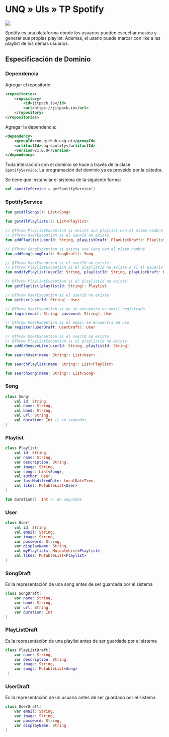 # UNQ » UIs » TP Spotify

[![](https://jitpack.io/v/unq-ui/unq-spotify.svg)](https://jitpack.io/#unq-ui/unq-spotify)


Spotify es una plataforma donde los usuarios pueden escuchar musica y generar sus propias playlist. Ademas, el usario puede marcar con like a las playlist de los demas usuarios.

## Especificación de Dominio

### Dependencia

Agregar el repositorio:

```xml
<repositories>
    <repository>
        <id>jitpack.io</id>
        <url>https://jitpack.io</url>
    </repository>
</repositories>
```

Agregar la dependencia:

```xml
<dependency>
    <groupId>com.github.unq-ui</groupId>
    <artifactId>unq-spotify</artifactId>
    <version>v1.0.0</version>
</dependency>
```

Toda interacción con el dominio se hace a través de la clase `SpotifyService`. La programación del dominio ya es proveído por la cátedra.

Se tiene que instanciar el sistema de la siguiente forma:

```kotlin
val spotifyService = getSpotifyService()
```

### SpotifyService

```kotlin
fun getAllSongs(): List<Song>

fun getAllPlaylists(): List<Playlist>

// @Throw PlaylistException si existe una playlist con el mismo nombre o la lista de temas es vacia
// @Throw UserException si el userId no existe
fun addPlaylist(userId: String, playListDraft: PlayListDraft): Playlist

// @Throw SongException si existe una Song con el mismo nombre
fun addSong(songDraft: SongDraft): Song

// @Throw UserException si el userId no existe
// @Throw PlaylistException si el playlistId no existe o si el usuario que quiere modificarla no es el dueño de la playlist
fun modifyPlaylist(userId: String, playlistId: String, playListDraft: PlayListDraft): Playlist

// @Throw PlaylistException si el playlistId no existe
fun getPlaylist(playlistId: String): Playlist

// @Throw UserException si el userId no existe
fun getUser(userId: String): User

// @Throw UserException si no se encuentra un email registrado
fun login(email: String, password: String): User

// @Throw UserException si el email se encuentra en uso
fun register(userDraft: UserDraft): User

// @Throw UserException si el userId no existe
// @Throw PlaylistException si el playlistId no existe
fun addOrRemoveLike(userId: String, playlistId: String)

fun searchUser(name: String): List<User>

fun searchPlaylist(name: String): List<Playlist>

fun searchSong(name: String): List<Song>

```

### Song

```kotlin
class Song(
    val id: String,
    val name: String,
    val band: String,
    val url: String,
    val duration: Int // en segundos
)
```

### Playlist

```kotlin
class Playlist(
    val id: String,
    var name: String,
    var description: String,
    var image: String,
    var songs: List<Song>,
    val author: User,
    var lastModifiedDate: LocalDateTime,
    val likes: MutableList<User>
)

fun duration(): Int // en segundos

```

### User

```kotlin
class User(
    val id: String,
    val email: String,
    var image: String,
    var password: String,
    var displayName: String,
    val myPlaylists: MutableList<Playlist>,
    val likes: MutableList<Playlist>
)
```

### SongDraft

Es la representación de una song antes de ser guardada por el sistema

```kotlin
class SongDraft(
    var name: String,
    var band: String,
    var url: String,
    var duration: Int
)
```

### PlayListDraft

Es la representación de una playlist antes de ser guardada por el sistema

```kotlin
class PlayListDraft(
    var name: String,
    var description: String,
    var image: String,
    var songs: MutableList<Song>
 )
```

### UserDraft

Es la representación de un usuario antes de ser guardado por el sistema

```kotlin
class UserDraft(
    var email: String,
    var image: String,
    var password: String,
    var displayName: String
)
```


